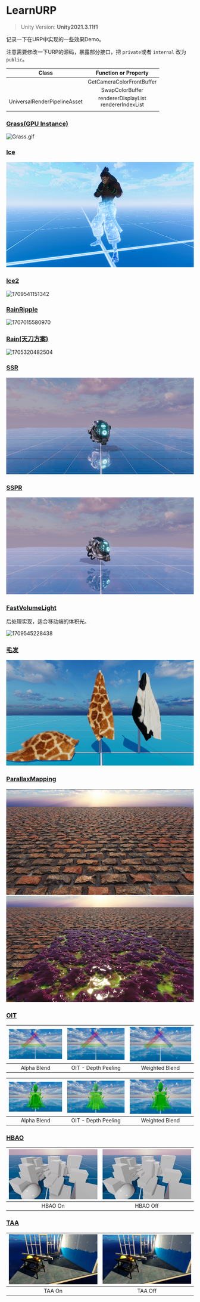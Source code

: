 # LearnURP

> Unity Version: **Unity2021.3.11f1**

记录一下在URP中实现的一些效果Demo。

注意需要修改一下URP的源码，暴露部分接口，把 `private`或者 `internal` 改为 `public`。

|            Class            |            Function or Property            |
| :--------------------------: | :----------------------------------------: |
|                              |         GetCameraColorFrontBuffer         |
|                              |              SwapColorBuffer              |
| UniversalRenderPipelineAsset | rendererDisplayList<br />rendererIndexList |
|                              |                                            |

### [Grass(GPU Instance)](https://github.com/csdjk/LearnURP/tree/main/Assets/Scenes/GpuInstance/Grass)

![Grass.gif](https://s2.loli.net/2023/04/09/v7dtlaN1UqS9VuB.gif)

### [Ice](https://github.com/csdjk/LearnURP/tree/main/Assets/Scenes/Ice/)

![1714563522922](image/README/1714563522922.png)

### [Ice2](https://github.com/csdjk/LearnURP/tree/main/Assets/Scenes/Ice/)

![1709541151342](image/README/1709541151342.gif)

### [RainRipple](https://github.com/csdjk/LearnURP/tree/main/Assets/Scenes/RainRipple/)

![1707015580970](image/README/1707015580970.gif)

### [Rain(天刀方案)](https://github.com/csdjk/LearnURP/tree/main/Assets/Scenes/Rain/)

![1705320482504](image/README/Rain.gif)

### [SSR](https://github.com/csdjk/LearnURP/tree/main/Assets/Scenes/SSR/)

![1705320482504](image/README/SSR.gif)

### [SSPR](https://github.com/csdjk/LearnURP/tree/main/Assets/Scenes/SSPR/)

![1705320482504](image/README/SSPR.gif)

### [FastVolumeLight](https://github.com/csdjk/LearnURP/tree/main/Assets/Scenes/VolumeLight/)

后处理实现，适合移动端的体积光。

![1709545228438](image/README/1709545228438.gif)

### [毛发](https://github.com/csdjk/LearnURP/tree/main/Assets/Scenes/Fur/)

![1709690809134](image/README/1709690809134.png)

### [ParallaxMapping](https://github.com/csdjk/LearnURP/tree/main/Assets/Scenes/ParallaxMapping/)

![1709881395783](image/README/1709881395783.png)![1709882630528](image/README/1709882630528.png)

### [OIT](https://github.com/csdjk/LearnURP/tree/main/Assets/Scenes/OIT/)

| ![1714287835072](image/README/1714287835072.png) | ![1714287995881](image/README/1714287995881.png) | ![1714288026699](image/README/1714288026699.png) |
| :--------------------------------------------: | :--------------------------------------------: | :--------------------------------------------: |
|                  Alpha Blend                  |              OIT - Depth Peeling              |                 Weighted Blend                 |


| ![1714286971031](image/README/1714286971031.png) | ![1714286955263](image/README/1714286955263.png) | ![1714286925897](image/README/1714286925897.png) |
| :--------------------------------------------: | :--------------------------------------------: | :--------------------------------------------: |
|                  Alpha Blend                  |              OIT - Depth Peeling              |                 Weighted Blend                 |

### [HBAO](https://github.com/csdjk/LearnURP/tree/main/Assets/Scenes/HBAO/)

| ![1714034200278](image/README/1714034200278.png) | ![1714034251408](image/README/1714034251408.png) |
| :--------------------------------------------: | :--------------------------------------------: |
|                    HBAO On                    |                    HBAO Off                    |

### [TAA](https://github.com/csdjk/LearnURP/tree/main/Assets/Scenes/TAA/)

| ![1714554607134](image/README/1714554607134.png) | ![1714554660266](image/README/1714554660266.png) |
| :--------------------------------------------: | :--------------------------------------------: |
|                    TAA On                    |                    TAA Off                    |

